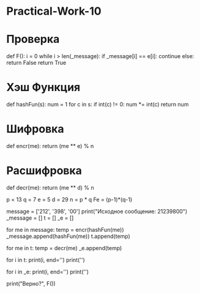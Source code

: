 # Practical-Work-10
# Проверка
def F():
    i = 0
    while i > len(_message):
        if _message[i] == e[i]:
            continue
        else:
            return False
    return True


# Хэш Функция
def hashFun(s):
    num = 1
    for c in s:
        if int(c) != 0:
            num *= int(c)
    return num

# Шифровка
def encr(me):
    return (me ** e) % n

# Расшифровка
def decr(me):
    return (me ** d) % n

p = 13
q = 7
e = 5
d = 29
n = p * q
Fe = (p-1)*(q-1)


message = ['212', '398', '00']
print("Исходное сообщение: 21239800")
_message = []
t = []
_e = []

for me in message:
    temp = encr(hashFun(me))
    _message.append(hashFun(me))
    t.append(temp)

for me in t:
    temp = decr(me)
    _e.append(temp)

for i in t:
    print(i, end='')
print('')

for i in _e:
    print(i, end='')
print('')

print("Верно?", F())

